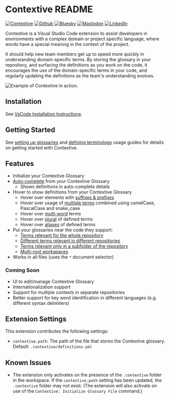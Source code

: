 # Contextive README

[![Contextive](https://github.com/dev-cycles/contextive/actions/workflows/contextive.yml/badge.svg)](https://github.com/dev-cycles/contextive/actions/workflows/contextive.yml) [![Github](https://img.shields.io/github/stars/dev-cycles/contextive
)](https://github.com/dev-cycles/contextive) [![Bluesky](https://img.shields.io/badge/Bluesky-0285FF?logo=bluesky&logoColor=fff)](https://bsky.app/profile/contextive.tech) [![Mastodon](https://img.shields.io/mastodon/follow/111227986489537355?domain=https%3A%2F%2Ftechhub.social%2F
)](https://techhub.social/@contextive) [![LinkedIn](https://custom-icon-badges.demolab.com/badge/LinkedIn-0A66C2?logo=linkedin-white&logoColor=fff)](https://www.linkedin.com/company/contextive-tech)

Contextive is a Visual Studio Code extension to assist developers in environments with a complex domain or project specific language, where words have a special meaning in the context of the project.

It should help new team members get up to speed more quickly in understanding domain-specific terms. By storing the glossary in your repository, and surfacing the definitions as you work on the code, it encourages the use of the domain-specific terms in your code, and regularly updating the definitions as the team's understanding evolves.

![Example of Contextive in action.](../../../docs/web/src/assets/images/simple-auto-complete-demo.gif)

## Installation

See [VsCode Installation Instructions](https://docs.contextive.tech/ide/v/1.14.1/guides/installation/#visual-studio-code).

## Getting Started

See [setting up glossaries](https://docs.contextive.tech/ide/v/1.14.1/guides/setting-up-glossaries/) and [defining terminology](https://docs.contextive.tech/ide/v/1.14.1/guides/defining-terminology/) usage guides for details on getting started with Contextive.

## Features

* Initialize your Contextive Glossary
* [Auto-complete](https://docs.contextive.tech/ide/v/1.14.1/guides/defining-terminology/#smart-auto-complete) from your Contextive Glossary
  * Shows definitions in auto-complete details
* Hover to show definitions from your Contextive Glossary
  * Hover over elements with [suffixes & prefixes](https://docs.contextive.tech/ide/v/1.14.1/guides/defining-terminology/#suffixes-and-prefixes)
  * Hover over usage of [multiple terms](https://docs.contextive.tech/ide/v/1.14.1/guides/defining-terminology/#combining-two-or-more-terms) combined using camelCase, PascalCase and snake_case
  * Hover over [multi-word](https://docs.contextive.tech/ide/v/1.14.1/guides/defining-terminology/#complex-multi-word-terms) terms
  * Hover over [plural](https://docs.contextive.tech/ide/v/1.14.1/guides/defining-terminology/#plural-words) of defined terms
  * Hover over [aliases](https://docs.contextive.tech/ide/v/1.14.1/guides/defining-terminology/#term-aliases) of defined terms
* Put your glossaries near the code they support:
  * [Terms relevant for the whole repository](https://docs.contextive.tech/ide/v/1.14.1/guides/setting-up-glossaries/#terms-relevant-for-the-whole-repository)
  * [Different terms relevant in different repositories](https://docs.contextive.tech/ide/v/1.14.1/guides/setting-up-glossaries/#different-terms-relevant-in-different-repositories)
  * [Terms relevant only in a subfolder of the repository](https://docs.contextive.tech/ide/v/1.14.1/guides/setting-up-glossaries/#terms-relevant-only-in-a-subfolder-of-the-repository)
  * [Multi-root workspaces](https://docs.contextive.tech/ide/v/1.14.1/guides/setting-up-glossaries/#multi-root-workspaces)
* Works in all files (uses the `*` document selector)

### Coming Soon

* UI to edit/manage Contextive Glossary
* Internationalization support
* Support for multiple contexts in separate repositories
* Better support for key word identification in different languages (e.g. different syntax delimiters)

## Extension Settings

This extension contributes the following settings:

* `contextive.path`: The path of the file that stores the Contextive glossary.  Default: `.contextive/definitions.yml`

## Known Issues

* The extension only activates on the presence of the `.contextive` folder in the workspace.  If the `contextive.path` setting has been updated, the `.contextive` folder may not exist.  (The extension will also activate on use of the `Contextive: Initialize Glossary File` command.)